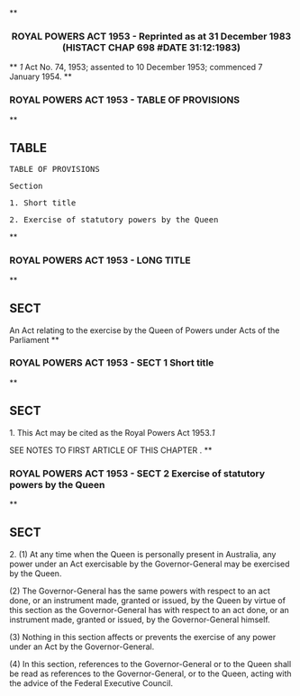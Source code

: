**<b>

### <center><name>ROYAL POWERS ACT 1953 - Reprinted as at 31 December 1983 (HISTACT CHAP 698 #DATE 31:12:1983) </name></center>
</b>** *1* Act No. 74, 1953; assented to 10 December 1953; commenced 7 January 1954.<lf> </lf>
**<b>

### <name>ROYAL POWERS ACT 1953 - TABLE OF PROVISIONS </name>
</b>** 

## TABLE
<tables> <tt>                             TABLE  OF  PROVISIONS<lf> 

Section<lf> <p>  1\.       Short title<lf> <p>  2\.       Exercise of statutory powers by the Queen<lf> </lf></p></lf></p></lf>
</lf></tt></tables>
**<b>

### <name>ROYAL POWERS ACT 1953 - LONG TITLE </name>
</b>** 

## SECT
<sect> An Act relating to the exercise by the Queen of Powers under Acts of the Parliament<lf> </lf></sect>
**<b>

### <name>ROYAL POWERS ACT 1953 - SECT 1 Short title </name>
</b>** 

## SECT
<sect>   1\. This Act may be cited as the Royal Powers Act 1953.*1* 

SEE NOTES TO FIRST ARTICLE OF THIS CHAPTER . 
</sect>
**<b>

### <name>ROYAL POWERS ACT 1953 - SECT 2 Exercise of statutory powers by the Queen </name>
</b>** 

## SECT
<sect>   2\. (1) At any time when the Queen is personally present in Australia, any power under an Act exercisable by the Governor-General may be exercised by the Queen. 

  (2) The Governor-General has the same powers with respect to an act done, or an instrument made, granted or issued, by the Queen by virtue of this section as the Governor-General has with respect to an act done, or an instrument made, granted or issued, by the Governor-General himself. 

  (3) Nothing in this section affects or prevents the exercise of any power under an Act by the Governor-General. 

  (4) In this section, references to the Governor-General or to the Queen shall be read as references to the Governor-General, or to the Queen, acting with the advice of the Federal Executive Council. 
</sect>
